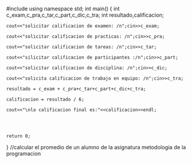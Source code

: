 #include<iostream>
using namespace std;
int main()
{
	int c_exam,c_pra,c_tar,c_part,c_dic,c_tra;
	int resultado,calificacion;
	
	cout<<"solicitar calificacion de examen: /n";cin>>c_exam;
	
	cout<<"solicitar calificacion de practicas: /n";cin>>c_pra;
	
	cout<<"solicitar calificacion de tareas: /n";cin>>c_tar;
	
	cout<<"silicitar calificacion de participantes :/n";cin>>c_part;
	
	cout<<"solicitar calificacion de disciplina: /n";cin>>c_dic;
	
	cout<<"solicita calificacion de trabajo en equipo: /n";cin>>c_tra;
	
	resultado = c_exam + c_pra+c_tar+c_part+c_dic+c_tra;
	
	calificacion = resultado / 6;
	
	cout<<"\nla calificacion final es:"<<calificacion<<endl;
	
	
	
	
	return 0;
}
//calcular el promedio de un alumno de la asignatura metodologia de la programacion
